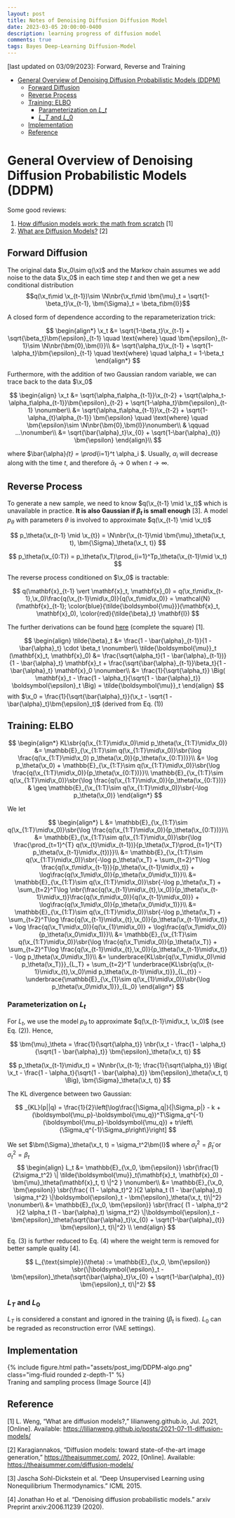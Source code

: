 ```yaml
---
layout: post
title: Notes of Denoising Diffusion Diffusion Model 
date: 2023-03-05 20:00:00-0400
description: learning progress of diffusion model
comments: true
tags: Bayes Deep-Learning Diffusion-Model
---
```


[last updated on 03/09/2023]: Forward, Reverse and Training

- [General Overview of Denoising Diffusion Probabilistic Models (DDPM)](#general-overview-of-denoising-diffusion-probabilistic-models-ddpm)
  - [Forward Diffusion](#forward-diffusion)
  - [Reverse Process](#reverse-process)
  - [Training: ELBO](#training-elbo)
    - [Parameterization on $L\_t$](#parameterization-on-l_t)
    - [$L\_T$ and $L\_0$](#l_t-and-l_0)
  - [Implementation](#implementation)
  - [Reference](#reference)

# General Overview of Denoising Diffusion Probabilistic Models (DDPM)

Some good reviews:
1. [How diffusion models work: the math from scratch](https://theaisummer.com/diffusion-models/?fbclid=IwAR1BIeNHqa3NtC8SL0sKXHATHklJYphNH-8IGNoO3xZhSKM_GYcvrrQgB0o) [1]
2. [What are Diffusion Models?](https://lilianweng.github.io/posts/2021-07-11-diffusion-models/) [2]

## Forward Diffusion
The original data $\x_0\sim q(\x)$ and the Markov chain assumes we add noise to the data $\x_0$ in each time step $t$ and then we get a new conditional distribution
$$q(\x_t\mid \x_{t-1})\sim \N\nbr{\x_t\mid \bm{\mu}_t = \sqrt{1-\beta_t}\x_{t-1}, \bm{\Sigma}_t = \beta_t\bm{I}}$$

A closed form of dependence according to the reparameterization trick:

$$
\begin{align*}
\x_t &= \sqrt{1-\beta_t}\x_{t-1} + \sqrt{\beta_t}\bm{\epsilon}_{t-1} \quad \text{where} \quad \bm{\epsilon}_{t-1}\sim \N\nbr{\bm{0},\bm{I}}\\
&= \sqrt{\alpha_t}\x_{t-1} + \sqrt{1-\alpha_t}\bm{\epsilon}_{t-1} \quad \text{where} \quad \alpha_t = 1-\beta_t
\end{align*}
$$

Furthermore, with the addition of two Gaussian random variable, we can trace back to the data $\x_0$ 

$$
\begin{align}
\x_t &= \sqrt{\alpha_t\alpha_{t-1}}\x_{t-2} + \sqrt{\alpha_t-\alpha_t\alpha_{t-1}}\bm{\epsilon}_{t-2} + \sqrt{1-\alpha_t}\bm{\epsilon}_{t-1} \nonumber\\
    &= \sqrt{\alpha_t\alpha_{t-1}}\x_{t-2} + \sqrt{1-\alpha_{t}\alpha_{t-1}} \bm{\epsilon} \quad \text{where} \quad \bm{\epsilon}\sim \N\nbr{\bm{0},\bm{I}}\nonumber\\
    & \qquad ...\nonumber\\
    &= \sqrt{\bar{\alpha}_t}\x_{0} + \sqrt{1-\bar{\alpha}_{t}} \bm{\epsilon}
\end{align}\\ 
$$

where $\bar{\alpha}_{t} = \prod_{i=1}^t \alpha_i $. Usually, $\alpha_i$ will decrease along with the time $t$, and therefore $\bar{\alpha}_t \rightarrow 0$ when $t \rightarrow \infty$. 


## Reverse Process
To generate a new sample, we need to know $q(\x_{t-1} \mid \x_t)$ which is unavailable in practice. **It is also Gaussian if $\beta_t$ is small enough** [3]. A model $p_\theta$ with parameters $\theta$ is involved to approximate $q(\x_{t-1} \mid \x_t)$

$$
p_\theta(\x_{t-1} \mid \x_{t}) = \N\nbr{\x_{t-1}\mid \bm{\mu}_\theta(\x_t, t), \bm{\Sigma}_\theta(\x_t, t)}
$$

$$
p_\theta(\x_{0:T}) = p_\theta(\x_T)\prod_{i=1}^Tp_\theta(\x_{t-1}\mid \x_t)
$$

The reverse process conditioned on $\x_0$ is tractable:

$$
q(\mathbf{x}_{t-1} \vert \mathbf{x}_t, \mathbf{x}_0) = q(\x_t\mid\x_{t-1},\x_0)\frac{q(\x_{t-1}\mid\x_0)}{q(\x_t\mid\x_0)} = \mathcal{N}(\mathbf{x}_{t-1}; \color{blue}{\tilde{\boldsymbol{\mu}}}(\mathbf{x}_t, \mathbf{x}_0), \color{red}{\tilde{\beta}_t} \mathbf{I})
$$ 

The further derivations can be found [here](https://lilianweng.github.io/posts/2021-07-11-diffusion-models/) (complete the square) [1].

$$
\begin{align}
\tilde{\beta}_t 
&= \frac{1 - \bar{\alpha}_{t-1}}{1 - \bar{\alpha}_t} \cdot \beta_t \nonumber\\
\tilde{\boldsymbol{\mu}}_t (\mathbf{x}_t, \mathbf{x}_0)
&= \frac{\sqrt{\alpha_t}(1 - \bar{\alpha}_{t-1})}{1 - \bar{\alpha}_t} \mathbf{x}_t + \frac{\sqrt{\bar{\alpha}_{t-1}}\beta_t}{1 - \bar{\alpha}_t} \mathbf{x}_0 \nonumber\\
&= \frac{1}{\sqrt{\alpha_t}} \Big( \mathbf{x}_t - \frac{1 - \alpha_t}{\sqrt{1 - \bar{\alpha}_t}} \boldsymbol{\epsilon}_t \Big)
= \tilde{\boldsymbol{\mu}}_t
\end{align}
$$
with $\x_0 = \frac{1}{\sqrt{\bar{\alpha}_t}}(\x_t - \sqrt{1 - \bar{\alpha}_t}\bm{\epsilon}_t)$ (derived from Eq. (1))
## Training: ELBO

$$
\begin{align*}
KL\sbr{q(\x_{1:T}\mid\x_0)\mid p_\theta(\x_{1:T}\mid\x_0)} &= \mathbb{E}_{\x_{1:T}\sim q(\x_{1:T}\mid\x_0)}\sbr{\log \frac{q(\x_{1:T}\mid\x_0) p_\theta(\x_0)}{p_\theta(\x_{0:T})}}\\
&= \log p_\theta(\x_0) + \mathbb{E}_{\x_{1:T}\sim q(\x_{1:T}\mid\x_0)}\sbr{\log \frac{q(\x_{1:T}\mid\x_0)}{p_\theta(\x_{0:T})}}\\
\mathbb{E}_{\x_{1:T}\sim q(\x_{1:T}\mid\x_0)}\sbr{\log \frac{q(\x_{1:T}\mid\x_0)}{p_\theta(\x_{0:T})}} &
\geq \mathbb{E}_{\x_{1:T}\sim q(\x_{1:T}\mid\x_0)}\sbr{-\log p_\theta(\x_0)}
\end{align*}
$$

We let 

$$
\begin{align*}
L &= \mathbb{E}_{\x_{1:T}\sim q(\x_{1:T}\mid\x_0)}\sbr{\log \frac{q(\x_{1:T}\mid\x_0)}{p_\theta(\x_{0:T})}}\\
  &= \mathbb{E}_{\x_{1:T}\sim q(\x_{1:T}\mid\x_0)}\sbr{\log \frac{\prod_{t=1}^{T} q(\x_{t}\mid\x_{t-1})}{p_\theta(\x_T)\prod_{t=1}^{T}  p_\theta(\x_{t-1}\mid\x_{t})}}\\
  &= \mathbb{E}_{\x_{1:T}\sim q(\x_{1:T}\mid\x_0)}\sbr{-\log p_\theta(\x_T) + \sum_{t=2}^T\log \frac{q(\x_t\mid\x_{t-1})}{p_\theta(\x_{t-1}\mid\x_t)} + \log\frac{q(\x_1\mid\x_0)}{p_\theta(\x_0\mid\x_1)}}\\
  &= \mathbb{E}_{\x_{1:T}\sim q(\x_{1:T}\mid\x_0)}\sbr{-\log p_\theta(\x_T) + \sum_{t=2}^T\log \nbr{\frac{q(\x_{t-1}\mid\x_{t},\x_0)}{p_\theta(\x_{t-1}\mid\x_t)}\frac{q(\x_t\mid\x_0)}{q(\x_{t-1}\mid\x_0)}} + \log\frac{q(\x_1\mid\x_0)}{p_\theta(\x_0\mid\x_1)}}\\
  &= \mathbb{E}_{\x_{1:T}\sim q(\x_{1:T}\mid\x_0)}\sbr{-\log p_\theta(\x_T) + \sum_{t=2}^T\log \frac{q(\x_{t-1}\mid\x_{t},\x_0)}{p_\theta(\x_{t-1}\mid\x_t)} + \log \frac{q(\x_T\mid\x_0)}{q(\x_{1}\mid\x_0)} + \log\frac{q(\x_1\mid\x_0)}{p_\theta(\x_0\mid\x_1)}}\\
  &= \mathbb{E}_{\x_{1:T}\sim q(\x_{1:T}\mid\x_0)}\sbr{\log \frac{q(\x_T\mid\x_0)}{p_\theta(\x_T)} + \sum_{t=2}^T\log \frac{q(\x_{t-1}\mid\x_{t},\x_0)}{p_\theta(\x_{t-1}\mid\x_t)}  - \log p_\theta(\x_0\mid\x_1)}\\
  &= \underbrace{KL\sbr{q(\x_T\mid\x_0)\mid p_\theta(\x_T)}}_{L_T} + \sum_{t=2}^T \underbrace{KL\sbr{q(\x_{t-1}\mid\x_{t},\x_0)\mid p_\theta(\x_{t-1}\mid\x_t)}}_{L_{t}} - \underbrace{\mathbb{E}_{\x_{1}\sim q(\x_{1}\mid\x_0)}\sbr{\log p_\theta(\x_0\mid\x_1)}}_{L_0}
\end{align*}
$$

### Parameterization on $L_t$

For $L_t$, we use the model $p_\theta$ to approximate $q(\x_{t-1}\mid\x_t, \x_0)$ (see Eq. (2)). Hence,

$$
\bm{\mu}_\theta = \frac{1}{\sqrt{\alpha_t}} \nbr{\x_t - \frac{1 - \alpha_t}{\sqrt{1 - \bar{\alpha}_t}} \bm{\epsilon}_\theta(\x_t, t)}
$$

$$
p_\theta(\x_{t-1}\mid\x_t) = \N\nbr{\x_{t-1}; \frac{1}{\sqrt{\alpha_t}} \Big( \x_t - \frac{1 - \alpha_t}{\sqrt{1 - \bar{\alpha}_t}} \bm{\epsilon}_\theta(\x_t, t) \Big), \bm{\Sigma}_\theta(\x_t, t)}
$$

The KL divergence between two Gaussian: 

$$
_{KL}(p||q) = \frac{1}{2}\left[\log\frac{|\Sigma_q|}{|\Sigma_p|} - k + (\boldsymbol{\mu_p}-\boldsymbol{\mu_q})^T\Sigma_q^{-1}(\boldsymbol{\mu_p}-\boldsymbol{\mu_q}) + tr\left\{\Sigma_q^{-1}\Sigma_p\right\}\right]
$$

We set $\bm{\Sigma}_\theta(\x_t, t) = \sigma_t^2\bm{I}$ where $\sigma_t^2 = \tilde{\beta}_t$ or $\sigma_t^2 = \beta_t$
$$
\begin{align}
L_t &= \mathbb{E}_{\x_0, \bm{\epsilon}} \sbr{\frac{1}{2\sigma_t^2} \| \tilde{\boldsymbol{\mu}}_t(\mathbf{x}_t, \mathbf{x}_0) - \bm{\mu}_\theta(\mathbf{x}_t, t) \|^2 } \nonumber\\
&= \mathbb{E}_{\x_0, \bm{\epsilon}} \sbr{\frac{ (1 - \alpha_t)^2 }{2 \alpha_t (1 - \bar{\alpha}_t) \sigma_t^2} \|\boldsymbol{\epsilon}_t - \bm{\epsilon}_\theta(\x_t, t)\|^2} \nonumber\\
&= \mathbb{E}_{\x_0, \bm{\epsilon}} \sbr{\frac{ (1 - \alpha_t)^2 }{2 \alpha_t (1 - \bar{\alpha}_t) \sigma_t^2} \|\boldsymbol{\epsilon}_t - \bm{\epsilon}_\theta(\sqrt{\bar{\alpha}_t}\x_{0} + \sqrt{1-\bar{\alpha}_{t}} \bm{\epsilon}_t, t)\|^2} \\
\end{align}
$$

Eq. (3) is further reduced to Eq. (4) where the weight term is removed for better sample quality [4].

$$
L_{\text{simple}}(\theta) := \mathbb{E}_{\x_0, \bm{\epsilon}} \sbr{\|\boldsymbol{\epsilon}_t - \bm{\epsilon}_\theta(\sqrt{\bar{\alpha}_t}\x_{0} + \sqrt{1-\bar{\alpha}_{t}} \bm{\epsilon}_t, t)\|^2}
$$

### $L_T$ and $L_0$ 

$L_T$ is considered a constant and ignored in the training ($\beta_t$ is fixed). $L_0$ can be regraded as reconstruction error (VAE settings). 
<!-- ### Parameterization on $L_0$ -->
## Implementation
<!-- ![train_sample](../assets/post_img/DDPM-algo.png)
<p style="text-align: center;">Traning and sampling process (Image Source [4])</p> -->

<div class="row mt-3">
    <div class="col-sm mt-3 mt-md-0">
        {% include figure.html path="assets/post_img/DDPM-algo.png" class="img-fluid rounded z-depth-1" %}
    </div>
</div>
<div class="caption">
      Traning and sampling process (Image Source [4])
</div>

## Reference
[1] L. Weng, “What are diffusion models?,” lilianweng.github.io, Jul. 2021, [Online]. Available: https://lilianweng.github.io/posts/2021-07-11-diffusion-models/

[2] Karagiannakos, “Diffusion models: toward state-of-the-art image generation,” https://theaisummer.com/, 2022, [Online]. Available: https://theaisummer.com/diffusion-models/

[3] Jascha Sohl-Dickstein et al. “Deep Unsupervised Learning using Nonequilibrium Thermodynamics.” ICML 2015.

[4] Jonathan Ho et al. “Denoising diffusion probabilistic models.” arxiv Preprint arxiv:2006.11239 (2020).
